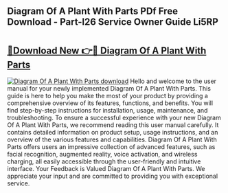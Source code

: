 ## Diagram Of A Plant With Parts PDf Free Download - Part-l26 Service Owner Guide Li5RP

# <h2><a href="http://dfm4b1h.blite.top/?on=Diagram+Of+A+Plant+With+Parts">🔗Download New 👉🔴 Diagram Of A Plant With Parts</a></h2>

[![Diagram Of A Plant With Parts download](https://i.imgur.com/lujVjoI.png)](http://dfm4b1h.blite.top/?on=Diagram+Of+A+Plant+With+Parts)
Hello and welcome to the user manual for your newly implemented Diagram Of A Plant With Parts. This guide is here to help you make the most of your product by providing a comprehensive overview of its features, functions, and benefits. You will find step-by-step instructions for installation, usage, maintenance, and troubleshooting. To ensure a successful experience with your new Diagram Of A Plant With Parts, we recommend reading this user manual carefully. It contains detailed information on product setup, usage instructions, and an overview of the various features and capabilities. Diagram Of A Plant With Parts offers users an impressive collection of advanced features, such as facial recognition, augmented reality, voice activation, and wireless charging, all easily accessible through the user-friendly and intuitive interface. Your Feedback is Valued Diagram Of A Plant With Parts. We appreciate your input and are committed to providing you with exceptional service.
